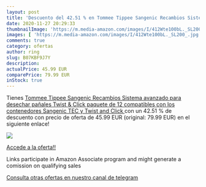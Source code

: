 ```yaml
---
layout: post
title: 'Descuento del 42.51 % en Tommee Tippee Sangenic Recambios Sistema'
date: 2020-11-27 20:29:33
thumbnailImage: 'https://m.media-amazon.com/images/I/412Wte100bL._SL200_.jpg'
images: [ 'https://m.media-amazon.com/images/I/412Wte100bL._SL200_.jpg' ]
comments: true
category: ofertas
author: ring
slug: B07KBF9J7Y
description:
actualPrice: 45.99 EUR
comparePrice: 79.99 EUR
inStock: true
---
```


Tienes [Tommee Tippee Sangenic Recambios Sistema avanzado para desechar pañales Twist & Click  paquete de 12  compatibles con los contenedores Sangenic TEC y Twist and Click ](https://www.amazon.es/dp/B07KBF9J7Y/?tag=tolees-21) con un 42.51 % de descuento con precio de oferta de 45.99 EUR (original: 79.99 EUR) en el siguiente enlace!

[![](https://m.media-amazon.com/images/I/412Wte100bL._SL200_.jpg)](https://www.amazon.es/dp/B07KBF9J7Y/?tag=tolees-21)

[Accede a la oferta!!](https://www.amazon.es/dp/B07KBF9J7Y/?tag=tolees-21)

Links participate in Amazon Associate program and might generate a comission on qualifying sales

[Consulta otras ofertas en nuestro canal de telegram](https://t.me/s/ofertas25)
